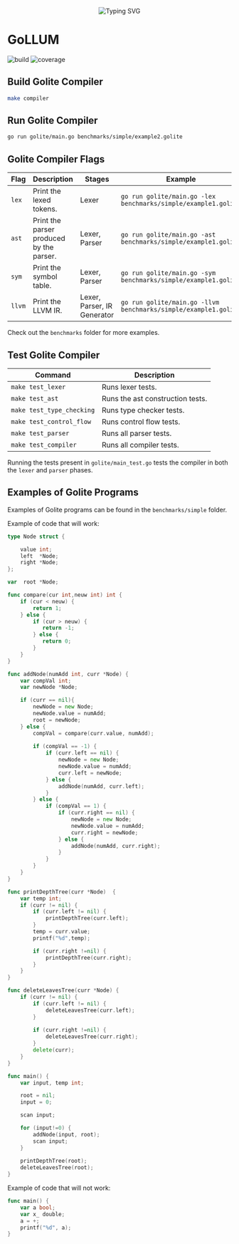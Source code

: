 
<p align="center">
<a>
    <img src="https://readme-typing-svg.demolab.com?font=Georgia&size=28&duration=3500&pause=2000&multiline=true&width=1000&height=80&lines=GoLLUM - Go + Lite + Language + Understanding + Machine" alt="Typing SVG" />
</a>
<br/>

# GoLLUM

![build](https://img.shields.io/badge/build-passing-brightgreen)
![coverage](https://img.shields.io/badge/coverage-100%25-brightgreen)


## Build Golite Compiler

```bash
make compiler
```

## Run Golite Compiler

```bash
go run golite/main.go benchmarks/simple/example2.golite 
```

## Golite Compiler Flags

| Flag | Description | Stages | Example |
| --- | --- | --- | --- |
| `lex` | Print the lexed tokens. | Lexer | `go run golite/main.go -lex benchmarks/simple/example1.golite` |
| `ast` | Print the parser produced by the parser. | Lexer, Parser | `go run golite/main.go -ast benchmarks/simple/example1.golite` |
| `sym` | Print the symbol table. | Lexer, Parser | `go run golite/main.go -sym benchmarks/simple/example1.golite` |
| `llvm` | Print the LLVM IR. | Lexer, Parser, IR Generator | `go run golite/main.go -llvm benchmarks/simple/example1.golite` |

Check out the `benchmarks` folder for more examples.

## Test Golite Compiler

| Command | Description |
| --- | --- |
| `make test_lexer` | Runs lexer tests. |
| `make test_ast` | Runs the ast construction tests. |
| `make test_type_checking` | Runs type checker tests. |
| `make test_control_flow` | Runs control flow tests. |
| `make test_parser` | Runs all parser tests. |
| `make test_compiler` | Runs all compiler tests. |


Running the tests present in `golite/main_test.go` tests the compiler in both the `lexer` and `parser` phases.

## Examples of Golite Programs

Examples of Golite programs can be found in the `benchmarks/simple` folder.

Example of code that will work:

```Go
type Node struct { 

    value int; 
    left  *Node;
    right *Node;  
}; 

var  root *Node; 

func compare(cur int,neuw int) int {
    if (cur < neuw) {
		return 1;
	} else {  
		if (cur > neuw) {
		   return -1;
		} else {
		   return 0;
		}
	}
}

func addNode(numAdd int, curr *Node) { 
	var compVal int;
    var newNode *Node;

	if (curr == nil){
		newNode = new Node;
		newNode.value = numAdd;
		root = newNode;
	} else {
		compVal = compare(curr.value, numAdd);
		
		if (compVal == -1) {
			if (curr.left == nil) {
				newNode = new Node;
				newNode.value = numAdd;
				curr.left = newNode;
			} else {
				addNode(numAdd, curr.left);
			}
		} else {
			if (compVal == 1) {
				if (curr.right == nil) {
					newNode = new Node;
					newNode.value = numAdd;
					curr.right = newNode;
				} else {
					addNode(numAdd, curr.right);
				}
			}
		}
	}
}

func printDepthTree(curr *Node)  {
    var temp int;
	if (curr != nil) {
		if (curr.left != nil) {
			printDepthTree(curr.left);
		}
        temp = curr.value;
		printf("%d",temp);

		if (curr.right !=nil) {
			printDepthTree(curr.right);
		}
	}
}

func deleteLeavesTree(curr *Node) {
	if (curr != nil) {
		if (curr.left != nil) {
			deleteLeavesTree(curr.left);
		}
		
		if (curr.right !=nil) {
			deleteLeavesTree(curr.right);
		}
		delete(curr);
	}
}

func main() {
	var input, temp int;

	root = nil;
	input = 0;

	scan input; 

	for (input!=0) {
		addNode(input, root);
		scan input; 
	}
	
	printDepthTree(root);	
	deleteLeavesTree(root);
}
```

Example of code that will not work:

```Go
func main() {
    var a bool;
    var x_ double;
    a = +;
    printf("%d", a);
}
```
